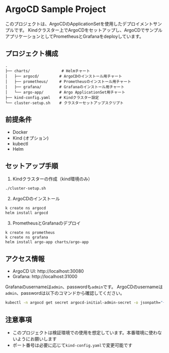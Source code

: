 # ArgoCD Sample Project

このプロジェクトは、ArgoCDのApplicationSetを使用したデプロイメントサンプルです。
Kindクラスター上でArgoCDをセットアップし、ArgoCDでサンプルアプリケーションとしてPrometheusとGrafanaをdeployしています。

## プロジェクト構成

```
.
├── charts/              # Helmチャート
│   ├── argocd/         # ArgoCDのインストール用チャート
│   ├── prometheus/     # Prometheusのインストール用チャート
│   ├── grafana/        # Grafanaのインストール用チャート
│   └── argo-app/       # Argo ApplicationSet用チャート
├── kind-config.yaml    # Kindクラスター設定
└── cluster-setup.sh    # クラスターセットアップスクリプト
```

## 前提条件

- Docker
- Kind (オプション)
- kubectl
- Helm

## セットアップ手順

1. Kindクラスターの作成（kind環境のみ）
```bash
./cluster-setup.sh
```

2. ArgoCDのインストール
```bash
k create ns argocd
helm install argocd 
```

3. PrometheusとGrafanaのデプロイ
```bash
k create ns prometheus
k create ns grafana
helm install argo-app charts/argo-app
```

## アクセス情報
- ArgoCD UI: http://localhost:30080
- Grafana: http://localhost:31000

Grafanaのusernameは`admin`、passwordも`admin`です。
ArgoCDのusernameは`admin`、passwordは以下のコマンドから確認してください。
```bash
kubectl -n argocd get secret argocd-initial-admin-secret -o jsonpath="{.data.password}" | base64 -d
```

## 注意事項

- このプロジェクトは検証環境での使用を想定しています。本番環境に使わないようにお願いします
- ポート番号は必要に応じて`kind-config.yaml`で変更可能です
